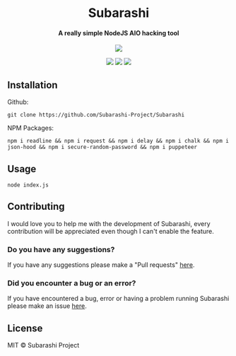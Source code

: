 
<h1 align="center">Subarashi</h1>
<h4 align="center">A really simple NodeJS AIO hacking tool</h4>
<p align="center">
	<img src="https://github.com/Subarashi-Project/Subarashi/blob/main/preview.PNG?raw=true"></img>
</p>
<p align="center">
	<a href="https://github.com/Subarashi-Project/Subarashi/blob/main/LICENSE"><img src="https://img.shields.io/github/license/Subarashi-Project/Subarashi?style=flat-square"></img></a>
	<a href="https://github.com/Subarashi-Project/Subarashi"><img src="https://bettercodehub.com/edge/badge/Subarashi-Project/Subarashi?branch=main"></a>
	<a href="https://github.com/Subarashi-Project/Subarashi/issues"><img src="https://img.shields.io/github/issues/Subarashi-Project/Subarashi.svg"></img></a>
</p>


## Installation
Github:

    git clone https://github.com/Subarashi-Project/Subarashi

NPM Packages:

    npm i readline && npm i request && npm i delay && npm i chalk && npm i json-hood && npm i secure-random-password && npm i puppeteer
    
## Usage

    node index.js

## Contributing
I would love you to help me with the development of Subarashi, every contribution will be appreciated even though I can't enable the feature.

### Do you have any suggestions?
If you have any suggestions please make a "Pull requests" [here](https://github.com/Subarashi-Project/Subarashi/pulls).

### Did you encounter a bug or an error?
If you have encountered a bug, error or having a problem running Subarashi please make an issue [here](https://github.com/Subarashi-Project/Subarashi/issues).

## License
MIT © Subarashi Project
